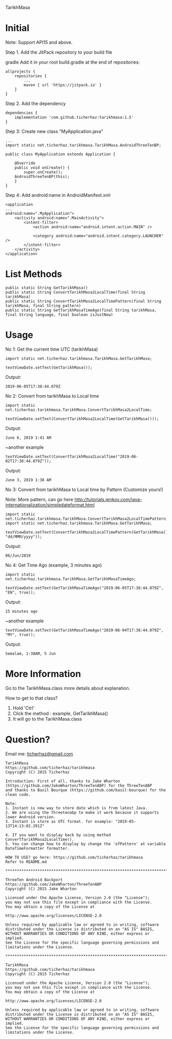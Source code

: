 TarikhMasa

# Initial

Note: Support API15 and above.

Step 1. Add the JitPack repository to your build file

gradle
Add it in your root build.gradle at the end of repositories:

	allprojects {
		repositories {
			...
			maven { url 'https://jitpack.io' }
		}
	}

Step 2. Add the dependency

	dependencies {
		implementation 'com.github.ticherhaz:tarikhmasa:1.5'
	}

Step 3: Create new class "MyApplication.java"

	...
	import static net.ticherhaz.tarikhmasa.TarikhMasa.AndroidThreeTenBP;
	
	public class MyApplication extends Application {
    
    	@Override
    	public void onCreate() {
        	super.onCreate();
       	AndroidThreeTenBP(this);
		}
	}

Step 4: Add android:name in AndroidManifest.xml

	<application
	...
	android:name=".MyApplication">
        <activity android:name=".MainActivity">
            <intent-filter>
                <action android:name="android.intent.action.MAIN" />

                <category android:name="android.intent.category.LAUNCHER" />
            </intent-filter>
        </activity>
    </application>

# List Methods

	public static String GetTarikhMasa()
	public static String ConvertTarikhMasa2LocalTime(final String tarikhMasa)
	public static String ConvertTarikhMasa2LocalTimePattern(final String tarikhMasa, final String pattern)
	public static String GetTarikhMasaTimeAgo(final String tarikhMasa, final String language, final boolean isJustNow)

# Usage

No 1: Get the current time UTC (tarikhMasa)

	import static net.ticherhaz.tarikhmasa.TarikhMasa.GetTarikhMasa;
	
	textViewDate.setText(GetTarikhMasa());
	
Output:

	2019-06-05T17:38:44.079Z

No 2: Convert from tarikhMasa to Local time

	import static net.ticherhaz.tarikhmasa.TarikhMasa.ConvertTarikhMasa2LocalTime;
	
	textViewDate.setText(ConvertTarikhMasa2LocalTime(GetTarikhMasa()));

Output:

	June 6, 2019 1:41 AM

~another example

	textViewDate.setText(ConvertTarikhMasa2LocalTime("2019-06-02T17:38:44.079Z"));
	
Output:

	June 3, 2019 1:38 AM

No 3: Convert from tarikhMasa to Local time by Pattern (Customize yours!)

Note: More pattern, can go here http://tutorials.jenkov.com/java-internationalization/simpledateformat.html

	import static net.ticherhaz.tarikhmasa.TarikhMasa.ConvertTarikhMasa2LocalTimePattern;
	import static net.ticherhaz.tarikhmasa.TarikhMasa.GetTarikhMasa;
	
	textViewDate.setText(ConvertTarikhMasa2LocalTimePattern(GetTarikhMasa(), "dd/MMM/yyyy"));
	
Output:

	06/Jun/2019

No 4: Get Time Ago (example, 3 minutes ago)

	import static net.ticherhaz.tarikhmasa.TarikhMasa.GetTarikhMasaTimeAgo;
	
	textViewDate.setText(GetTarikhMasaTimeAgo("2019-06-05T17:38:44.079Z", "EN", true));

Output:

	15 minutes ago

~another example

	textViewDate.setText(GetTarikhMasaTimeAgo("2019-06-04T17:38:44.079Z", "MY", true));

Output:

	Semalam, 1:38AM, 5 Jun



# More Information

Go to the TarikhMasa.class more details about explanation.

How to get to that class?
1. Hold 'Ctrl'
2. Click the method : example, GetTarikhMasa()
3. It will go to the TarikhMasa.class

# Question?

Email me: ticherhaz@gmail.com



    TarikhMasa
    https://github.com/ticherhaz/tarikhmasa
    Copyright (C) 2015 Ticherhaz

    Introduction: First of all, thanks to Jake Wharton (https://github.com/JakeWharton/ThreeTenABP) for the ThreeTenABP
    and thanks to Basil Bourque (https://github.com/basil-bourque) for the clean code.

    Note:
    1. Instant is new way to store date which is from latest Java.
    2. We are using the threetenabp to make it work because it supports lower Android version.
    3. Instant is store as UTC format. for example: "2019-05-13T14:13:02.291Z"

    4. If you want to display back by using method ConvertTarikhMasa2LocalTime().
    5. You can change how to display by change the 'ofPattern' at variable DateTimeFormatter formatter.

    HOW TO USE? go here: https://github.com/ticherhaz/tarikhmasa
    Refer to README.md

    ************************************************************************

    ThreeTen Android Backport
    https://github.com/JakeWharton/ThreeTenABP
    Copyright (C) 2015 Jake Wharton

    Licensed under the Apache License, Version 2.0 (the "License");
    you may not use this file except in compliance with the License.
    You may obtain a copy of the License at

    http://www.apache.org/licenses/LICENSE-2.0

    Unless required by applicable law or agreed to in writing, software
    distributed under the License is distributed on an "AS IS" BASIS,
    WITHOUT WARRANTIES OR CONDITIONS OF ANY KIND, either express or implied.
    See the License for the specific language governing permissions and
    limitations under the License.

    ************************************************************************

    TarikhMasa
    https://github.com/ticherhaz/tarikhmasa
    Copyright (C) 2015 Ticherhaz

    Licensed under the Apache License, Version 2.0 (the "License");
    you may not use this file except in compliance with the License.
    You may obtain a copy of the License at

    http://www.apache.org/licenses/LICENSE-2.0

    Unless required by applicable law or agreed to in writing, software
    distributed under the License is distributed on an "AS IS" BASIS,
    WITHOUT WARRANTIES OR CONDITIONS OF ANY KIND, either express or implied.
    See the License for the specific language governing permissions and
    limitations under the License.

